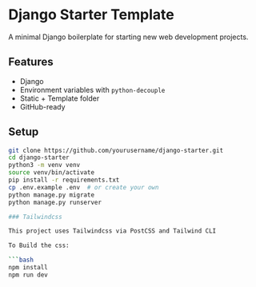 # Django Starter Template

A minimal Django boilerplate for starting new web development projects.

## Features

- Django
- Environment variables with `python-decouple`
- Static + Template folder
- GitHub-ready

## Setup

```bash
git clone https://github.com/yourusername/django-starter.git
cd django-starter
python3 -m venv venv
source venv/bin/activate
pip install -r requirements.txt
cp .env.example .env  # or create your own
python manage.py migrate
python manage.py runserver

### Tailwindcss

This project uses Tailwindcss via PostCSS and Tailwind CLI

To Build the css:

```bash
npm install
npm run dev
